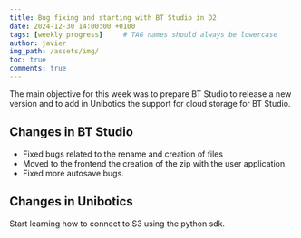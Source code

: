 ```yaml
---
title: Bug fixing and starting with BT Studio in D2
date: 2024-12-30 14:00:00 +0100
tags: [weekly progress]     # TAG names should always be lowercase
author: javier
img_path: /assets/img/
toc: true
comments: true
---
```


The main objective for this week was to prepare BT Studio to release a new version and to add in Unibotics the support for cloud storage for BT Studio.

## Changes in BT Studio

- Fixed bugs related to the rename and creation of files
- Moved to the frontend the creation of the zip with the user application.
- Fixed more autosave bugs.

## Changes in Unibotics

Start learning how to connect to S3 using the python sdk.
